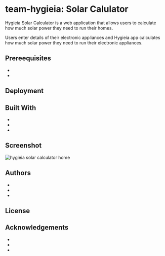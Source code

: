 # team-hygieia: Solar Calulator
Hygieia Solar Calculator is a web application that allows users to calculate how much solar power they need to run their homes.

Users enter details of their electronic appliances and Hygieia app calculates how much solar power they need to run their electronic appliances.

## Prereequisites
*
*

## Deployment

## Built With
*
*
*

## Screenshot
![hygieia solar calculator home](https://github.com/segunfrancis/team-hygieia_Solar-Calulator/blob/master/solar-calc-screenshot.png)

## Authors
*
*
*

## License

## Acknowledgements
*
*
*

